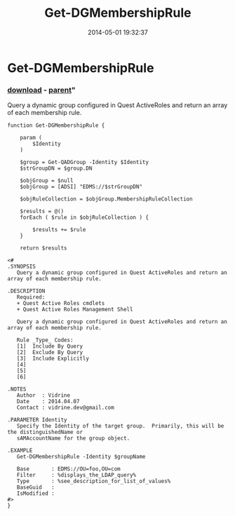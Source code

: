 ﻿---
pid:            5140
parent:         5138
children:       
poster:         vidrine
title:          Get-DGMembershipRule
date:           2014-05-01 19:32:37
format:         posh
---

# Get-DGMembershipRule

### [download](5140.ps1) - [parent](5138.md)"

Query a dynamic group configured in Quest ActiveRoles and return an array of each membership rule.

```posh
function Get-DGMembershipRule {

    param (
        $Identity
    )

    $group = Get-QADGroup -Identity $Identity
    $strGroupDN = $group.DN

    $objGroup = $null
    $objGroup = [ADSI] "EDMS://$strGroupDN"

    $objRuleCollection = $objGroup.MembershipRuleCollection

    $results = @()
    forEach ( $rule in $objRuleCollection ) {

        $results += $rule
    }

    return $results

<#
.SYNOPSIS
   Query a dynamic group configured in Quest ActiveRoles and return an array of each membership rule.

.DESCRIPTION
   Required:
   + Quest Active Roles cmdlets
   + Quest Active Roles Management Shell

   Query a dynamic group configured in Quest ActiveRoles and return an array of each membership rule.

   Rule _Type_ Codes:
   [1]  Include By Query
   [2]  Exclude By Query
   [3]  Include Explicitly
   [4]
   [5]
   [6]

.NOTES
   Author  : Vidrine
   Date    : 2014.04.07
   Contact : vidrine.dev@gmail.com

.PARAMETER Identity
   Specify the Identity of the target group.  Primarily, this will be the distinguishedName or
   sAMAccountName for the group object.

.EXAMPLE
   Get-DGMembershipRule -Identity $groupName
   
   Base       : EDMS://OU=foo,OU=com
   Filter     : %displays_the_LDAP_query%
   Type       : %see_description_for_list_of_values%
   BaseGuid   : 
   IsModified :
#>
}
```
